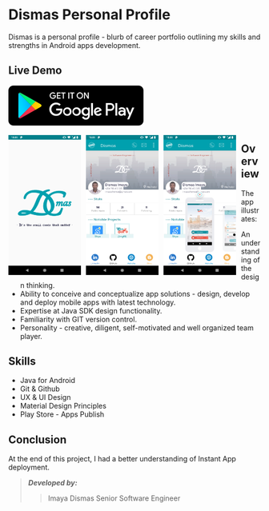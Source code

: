 # Dismas Personal Profile

Dismas is a personal profile - blurb of career portfolio outlining my skills and strengths in Android apps development.


## Live Demo
[![Get it on Google Play](https://github.com/ImayaDismas/Dismas/blob/develop/images/download_on_the_play_store_badge.svg)](https://play.google.com/store/apps/details?id=inc.smart.solutions.imayaprofile)

<p align="center">
  <img src="https://github.com/ImayaDismas/Dismas/blob/develop/images/Screenshot_20200220-150518.png" width="145" height="280" style="float: left; margin-right: 10px;">
  <img src="https://github.com/ImayaDismas/Dismas/blob/develop/images/Screenshot_20200220-150528.png" width="145" height="280" style="float: left; margin-right: 10px;">
  <img src="https://github.com/ImayaDismas/Dismas/blob/develop/images/Screenshot_20200220-150550.png" width="145" height="280" style="float: left; margin-right: 10px;">
</p>


## Overview 
The app illustrates:

- An understanding of the design thinking.
- Ability to conceive and conceptualize app solutions - design, develop and deploy mobile apps with latest technology.
- Expertise at Java SDK design functionality.
- Familiarity with GIT version control.
- Personality - creative, diligent, self-motivated and well organized team player.


## Skills
- Java for Android
- Git & Github
- UX & UI Design
- Material Design Principles
- Play Store - Apps Publish


## Conclusion
At the end of this project, I had a better understanding of Instant App deployment.


>_**Developed by:**_
>> Imaya Dismas
>> Senior Software Engineer